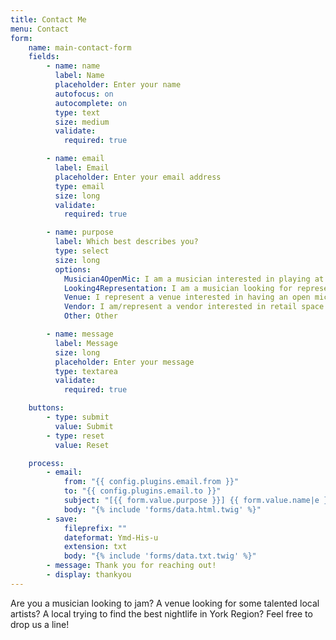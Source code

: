 ```yaml
---
title: Contact Me
menu: Contact
form:
    name: main-contact-form
    fields:
        - name: name
          label: Name
          placeholder: Enter your name
          autofocus: on
          autocomplete: on
          type: text
          size: medium
          validate:
            required: true

        - name: email
          label: Email
          placeholder: Enter your email address
          type: email
          size: long
          validate:
            required: true

        - name: purpose
          label: Which best describes you?
          type: select
          size: long
          options:
            Musician4OpenMic: I am a musician interested in playing at an open mic
            Looking4Representation: I am a musician looking for representation
            Venue: I represent a venue interested in having an open mic night
            Vendor: I am/represent a vendor interested in retail space
            Other: Other

        - name: message
          label: Message
          size: long
          placeholder: Enter your message
          type: textarea
          validate:
            required: true

    buttons:
        - type: submit
          value: Submit
        - type: reset
          value: Reset

    process:
        - email:
            from: "{{ config.plugins.email.from }}"
            to: "{{ config.plugins.email.to }}"
            subject: "[{{ form.value.purpose }}] {{ form.value.name|e }}"
            body: "{% include 'forms/data.html.twig' %}"
        - save:
            fileprefix: ""
            dateformat: Ymd-His-u
            extension: txt
            body: "{% include 'forms/data.txt.twig' %}"
        - message: Thank you for reaching out!
        - display: thankyou
---
```


Are you a musician looking to jam? A venue looking for some talented local artists? A local trying to find the best nightlife in York Region? Feel free to drop us a line!
